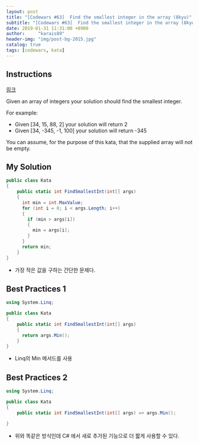 ```yaml
---
layout: post
title: "[Codewars #63]  Find the smallest integer in the array (8kyu)"
subtitle: "[Codewars #63]  Find the smallest integer in the array (8kyu) 문제 풀이"
date: 2019-01-31 11:31:00 +0900
author:     "karais89"
header-img: "img/post-bg-2015.jpg"
catalog: true
tags: [codewars, kata]
---
```


## Instructions

[링크](https://www.codewars.com/kata/55a2d7ebe362935a210000b2/train/csharp)

Given an array of integers your solution should find the smallest integer.

For example:

- Given [34, 15, 88, 2] your solution will return 2
- Given [34, -345, -1, 100] your solution will return -345

You can assume, for the purpose of this kata, that the supplied array will not be empty.

## My Solution

```csharp
public class Kata
{
    public static int FindSmallestInt(int[] args)
    {
      int min = int.MaxValue;
      for (int i = 0; i < args.Length; i++)
      {
        if (min > args[i])
        {
          min = args[i];
        }
      }
      return min;
    }
}
```

- 가장 작은 값을 구하는 간단한 문제다.

## Best Practices 1

```csharp
using System.Linq;

public class Kata
{
    public static int FindSmallestInt(int[] args)
    {
      return args.Min();
    }
}
```

- Linq의 Min 메서드를 사용

## Best Practices 2

```csharp
using System.Linq;

public class Kata
{
    public static int FindSmallestInt(int[] args) => args.Min();

}
```

- 위와 똑같은 방식인데 C# 에서 새로 추가된 기능으로 더 짧게 사용할 수 있다.